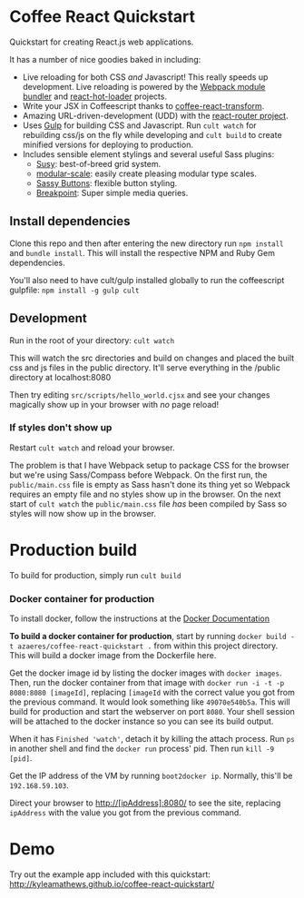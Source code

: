 Coffee React Quickstart
=======================

Quickstart for creating React.js web applications.

It has a number of nice goodies baked in including:

* Live reloading for both CSS *and* Javascript! This really speeds up development. Live reloading is powered by the [Webpack module bundler](http://webpack.github.io/) and [react-hot-loader](https://github.com/gaearon/react-hot-loader) projects.
* Write your JSX in Coffeescript thanks to [coffee-react-transform](https://github.com/jsdf/coffee-react-transform).
* Amazing URL-driven-development (UDD) with the [react-router project](https://github.com/rackt/react-router).
* Uses [Gulp](http://gulpjs.com/) for building CSS and Javascript. Run `cult watch` for rebuilding css/js on the fly while developing and `cult build` to create minified versions for deploying to production.
* Includes sensible element stylings and several useful Sass plugins:
  * <a href="http://susy.oddbird.net/">Susy</a>: best-of-breed grid system.
  * <a href="https://github.com/Team-Sass/modular-scale">modular-scale</a>: easily create pleasing modular type scales.
  * <a href="https://github.com/jhardy/Sassy-Buttons">Sassy Buttons</a>: flexible button styling.
  * <a href="http://breakpoint-sass.com/">Breakpoint</a>: Super simple media queries.

## Install dependencies

Clone this repo and then after entering the new directory run `npm install` and `bundle install`. This will install the respective NPM and Ruby Gem dependencies.

You'll also need to have cult/gulp installed globally to run the coffeescript gulpfile: `npm install -g gulp cult`

## Development
Run in the root of your directory: `cult watch`

This will watch the src directories and build on changes and placed the built css and js files in the public directory. It'll serve everything in the /public directory at localhost:8080

Then try editing `src/scripts/hello_world.cjsx` and see your changes magically show up in your browser with *no* page reload!

### If styles don't show up
Restart `cult watch` and reload your browser.

The problem is that I have Webpack setup to package CSS for the browser but we're using Sass/Compass before Webpack. On the first run, the `public/main.css` file is empty as Sass hasn't done its thing yet so Webpack requires an empty file and no styles show up in the browser. On the next start of `cult watch` the `public/main.css` file *has* been compiled by Sass so styles will now show up in the browser.

# Production build
To build for production, simply run `cult build`

### Docker container for production
To install docker, follow the instructions at the <a href="http://docs.docker.com/installation/#installation">Docker Documentation</a>

**To build a docker container for production**, start by running `docker build -t azaeres/coffee-react-quickstart .` from within this project directory. This will build a docker image from the Dockerfile here. 

Get the docker image id by listing the docker images with `docker images`. Then, run the docker container from that image with `docker run -i -t -p 8080:8080 [imageId]`, replacing `[imageId` with the correct value you got from the previous command. It would look something like `49070e540b5a`. This will build for production and start the webserver on port `8080`. Your shell session will be attached to the docker instance so you can see its build output. 

When it has `Finished 'watch'`, detach it by killing the attach process. Run `ps` in another shell and find the `docker run` process' pid. Then run `kill -9 [pid]`.

Get the IP address of the VM by running `boot2docker ip`. Normally, this'll be `192.168.59.103`.

Direct your browser to <a href="http://192.168.59.103:8080/">http://[ipAddress]:8080/</a> to see the site, replacing `ipAddress` with the value you got from the previous command.

# Demo
Try out the example app included with this quickstart: http://kyleamathews.github.io/coffee-react-quickstart/



